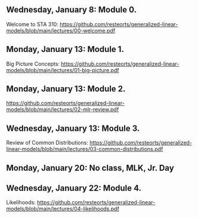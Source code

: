 ## Wednesday, January 8: Module 0. 

Welcome to STA 310: https://github.com/resteorts/generalized-linear-models/blob/main/lectures/00-welcome.pdf

## Monday, January 13: Module 1. 

Big Picture Concepts: https://github.com/resteorts/generalized-linear-models/blob/main/lectures/01-big-picture.pdf

## Monday, January 13: Module 2. 

https://github.com/resteorts/generalized-linear-models/blob/main/lectures/02-mlr-review.pdf

## Wednesday, January 13: Module 3.

Review of Common Distributions: https://github.com/resteorts/generalized-linear-models/blob/main/lectures/03-common-distributions.pdf

## Monday, January 20: No class, MLK, Jr. Day

## Wednesday, January 22: Module 4. 

Likelihoods: https://github.com/resteorts/generalized-linear-models/blob/main/lectures/04-likelihoods.pdf




